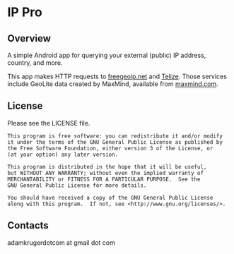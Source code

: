 IP Pro
==============

Overview
--------------

A simple Android app for querying your external (public) IP address, country, and more.

This app makes HTTP requests to [freegeoip.net](http://freegeoip.net/) and [Telize](http://www.telize.com/). Those services include GeoLite data created by MaxMind, available from [maxmind.com](http://www.maxmind.com/).

License
--------------

Please see the LICENSE file.

```
This program is free software: you can redistribute it and/or modify
it under the terms of the GNU General Public License as published by
the Free Software Foundation, either version 3 of the License, or
(at your option) any later version.

This program is distributed in the hope that it will be useful,
but WITHOUT ANY WARRANTY; without even the implied warranty of
MERCHANTABILITY or FITNESS FOR A PARTICULAR PURPOSE.  See the
GNU General Public License for more details.

You should have received a copy of the GNU General Public License
along with this program.  If not, see <http://www.gnu.org/licenses/>.
```

Contacts
--------------

adamkrugerdotcom at gmail dot com

